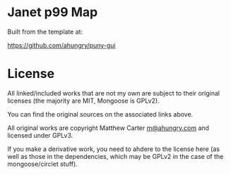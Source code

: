 # Janet p99 Map

Built from the template at:

https://github.com/ahungry/puny-gui

# License

All linked/included works that are not my own are subject to their
original licenses (the majority are MIT, Mongoose is GPLv2).

You can find the original sources on the associated links above.

All original works are copyright Matthew Carter <m@ahungry.com> and
licensed under GPLv3.

If you make a derivative work, you need to ahdere to the license here
(as well as those in the dependencies, which may be GPLv2 in the case
of the mongoose/circlet stuff).
